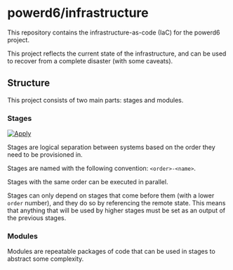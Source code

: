 # powerd6/infrastructure

This repository contains the infrastructure-as-code (IaC) for the powerd6 project.

This project reflects the current state of the infrastructure, and can be used
to recover from a complete disaster (with some caveats).

## Structure

This project consists of two main parts: stages and modules.

### Stages

[![Apply](https://github.com/powerd6/infrastructure/actions/workflows/apply.yml/badge.svg?event=workflow_dispatch)](https://github.com/powerd6/infrastructure/actions/workflows/apply.yml)

Stages are logical separation between systems based on the order they need to be
 provisioned in.

Stages are named with the following convention: `<order>-<name>`.

Stages with the same order can be executed in parallel.

Stages can only depend on stages that come before them (with a lower `order` number),
 and they do so by referencing the remote state. This means that anything that
 will be used by higher stages must be set as an output of the previous stages.

### Modules

Modules are repeatable packages of code that can be used in stages to abstract
some complexity.
